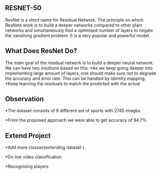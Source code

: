 ## RESNET-50
	
  ResNet is a short name for Residual Network. The principle on which ResNets work is to build a deeper networks compared to other 
plain networks and simultaneously find a optimised number of layers to negate the vanishing gradient problem. It is a very popular and 
powerful model.

## What Does ResNet Do?
	
  The main goal of the residual network is to build a deeper neural network. We can have two intuitions based on this:
		*As we keep going deeper into implementing large amount of layers, one should make sure not to degrade the accuracy and 
error rate. This can be handled by identity mapping.
		*Keep learning the residuals to match the predicted with the actual
	
## Observation
	
  *The dataset consists of 9 different set of sports with 2745 images.
  
  *From the proposed approach we were able to get accuracy of 94.7%

## Extend Project
	
  *Add more classes(extending dataset )
  
  *Do live video classification 
  
  *Recognising players
